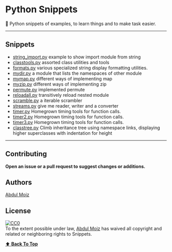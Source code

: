 # Python Snippets

:snake: Python snippets of examples, to learn things and to make task easier.

---

## Snippets

- [string_import.py](string_import.py) example to show import module from string
- [classtools.py](classtools.py) assorted class utilities and tools
- [formats.py](formats.py) various specialized string display formatting utilities.
- [mydir.py](mydir.py) a module that lists the namespaces of other module
- [mymap.py](mymap.py) different ways of implementing map
- [myzip.py](myzip.py) different ways of implementing zip
- [permute.py](permute.py) implemented permute
- [reloadall.py](reloadall.py) transitively reload nested module
- [scramble.py](scramble.py) a iterable scrambler
- [streams.py](streams.py) give me reader, writer and a converter
- [timer.py](timer.py) Homegrown timing tools for function calls.
- [timer2.py](timer2.py) Homegrown timing tools for function calls.
- [timer3.py](timer3.py) Homegrown timing tools for function calls.
- [classtree.py](classtree.py) Climb inheritance tree using namespace links, displaying higher superclasses with indentation for height

---

## Contributing

__Open an issue or a pull request to suggest changes or additions.__

## Authors

[Abdul Moiz](https://github.com/progrmoiz)

## License

<p xmlns:dct="http://purl.org/dc/terms/">
  <a rel="license"
     href="http://creativecommons.org/publicdomain/zero/1.0/">
    <img src="http://i.creativecommons.org/p/zero/1.0/88x31.png" style="border-style: none;" alt="CC0" />
  </a>
  <br />
  To the extent possible under law,
  <a rel="dct:publisher"
     href="https://github.com/progrmoiz/">
    <span property="dct:title">Abdul Moiz</span></a>
  has waived all copyright and related or neighboring rights to
  <span property="dct:title">Snippets</span>.
</p>

[:arrow_up: __Back To Top__](#python-snippets)
